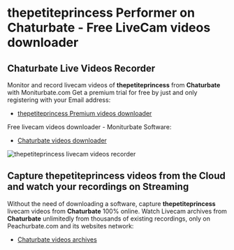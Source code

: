 # thepetiteprincess Performer on Chaturbate - Free LiveCam videos downloader

## Chaturbate Live Videos Recorder

Monitor and record livecam videos of **thepetiteprincess** from **Chaturbate** with Moniturbate.com
Get a premium trial for free by just and only registering with your Email address:
* [thepetiteprincess Premium videos downloader](https://moniturbate.com/request-demo-licence-key.html)

Free livecam videos downloader - Moniturbate Software:
* [Chaturbate videos downloader](https://moniturbate.com/moniturbate-download-software.html)

![thepetiteprincess livecam videos recorder](https://peachurnet.com/templates/moniturbate-software.png)


## Capture thepetiteprincess videos from the Cloud and watch your recordings on Streaming

Without the need of downloading a software, capture **thepetiteprincess** livecam videos from **Chaturbate** 100% online.
Watch Livecam archives from **Chaturbate** unlimitedly from thousands of existing recordings, only on Peachurbate.com and its websites network:
* [Chaturbate videos archives](https://peachurnet.com/)
